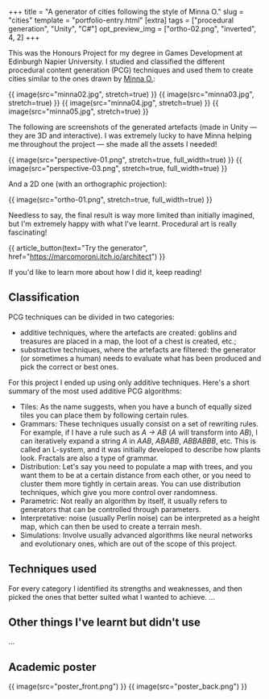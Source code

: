 +++
title = "A generator of cities following the style of Minna O."
slug = "cities"
template = "portfolio-entry.html"
[extra]
tags = ["procedural generation", "Unity", "C#"]
opt_preview_img = ["ortho-02.png", "inverted", 4, 2]
+++

This was the Honours Project for my degree in Games Development at Edinburgh Napier University. I studied and classified the different procedural content generation (PCG) techniques and used them to create cities similar to the ones drawn by [Minna O.](https://nokkasili.tumblr.com/):

{{ image(src="minna02.jpg", stretch=true) }}
{{ image(src="minna03.jpg", stretch=true) }}
{{ image(src="minna04.jpg", stretch=true) }}
{{ image(src="minna05.jpg", stretch=true) }}

The following are screenshots of the generated artefacts (made in Unity — they are 3D and interactive). I was extremely lucky to have Minna helping me throughout the project — she made all the assets I needed!

{{ image(src="perspective-01.png", stretch=true, full_width=true) }}
{{ image(src="perspective-03.png", stretch=true, full_width=true) }}

And a 2D one (with an orthographic projection):

{{ image(src="ortho-01.png", stretch=true, full_width=true) }}

Needless to say, the final result is way more limited than initially imagined, but I'm extremely happy with what I've learnt. Procedural art is really fascinating!

{{ article_button(text="Try the generator", href="https://marcomoroni.itch.io/architect") }}

If you'd like to learn more about how I did it, keep reading!

## Classification

PCG techniques can be divided in two categories:

* additive techniques, where the artefacts are created: goblins and treasures are placed in a map, the loot of a chest is created, etc.;
* substractive techniques, where the artefacts are filtered: the generator (or sometimes a human) needs to evaluate what has been produced and pick the correct or best ones.

For this project I ended up using only additive techniques. Here's a short summary of the most used additive PCG algorithms:

* Tiles: As the name suggests, when you have a bunch of equally sized tiles you can place them by following certain rules.
* Grammars: These techniques usually consist on a set of rewriting rules. For example, if I have a rule such as *A &#8594; AB* (*A* will transform into *AB*), I can iteratively expand a string *A* in *AAB*, *ABABB*, *ABBABBB*, etc. This is called an L-system, and it was initially developed to describe how plants look. Fractals are also a type of grammar.
* Distribution: Let's say you need to populate a map with trees, and you want them to be at a certain distance from each other, or you need to cluster them more tightly in certain areas. You can use distribution techniques, which give you more control over randomness.
* Parametric: Not really an algorithm by itself, it usually refers to generators that can be controlled through parameters.
* Interpretative: noise (usually Perlin noise) can be interpreted as a height map, which can then be used to create a terrain mesh.
* Simulations: Involve usually advanced algorithms like neural networks and evolutionary ones, which are out of the scope of this project.

## Techniques used

For every category I identified its strengths and weaknesses, and then picked the ones that better suited what I wanted to achieve.
...

## Other things I've learnt but didn't use

...

## Academic poster

{{ image(src="poster_front.png") }}
{{ image(src="poster_back.png") }}